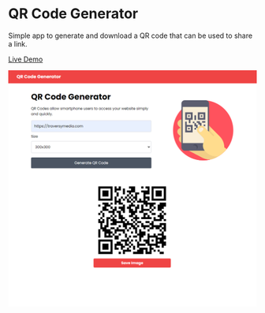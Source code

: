 # QR Code Generator

Simple app to generate and download a QR code that can be used to share a link.

[Live Demo](https://qrcode-generator-js.netlify.app/)

<img src="img/screen.png">


